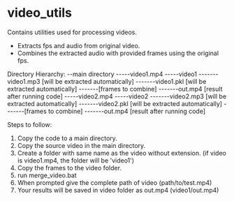 # video_utils
Contains utilities used for processing videos. 
- Extracts fps and audio from original video.
- Combines the extracted audio with provided frames using the original fps.


Directory Hierarchy:
--main directory
-----video1.mp4
-----video1
-------video1.mp3 [will be extracted automatically]
-------video1.pkl [will be extracted automatically]
-------[frames to combine]
-------out.mp4 [result after running code]
-----video2.mp4
-----video2
-------video2.mp3 [will be extracted automatically]
-------video2.pkl [will be extracted automatically]
-------[frames to combine]
-------out.mp4 [result after running code]


Steps to follow:
1) Copy the code to a main directory.
2) Copy the source video in the main directory. 
3) Create a folder with same name as the video without extension. (if video is video1.mp4, the folder will be 'video1')
5) Copy the frames to the video folder. 
4) run merge_video.bat
5) When prompted give the complete path of video (path/to/test.mp4)
6) Your results will be saved in video folder as out.mp4  (video1/out.mp4) 
